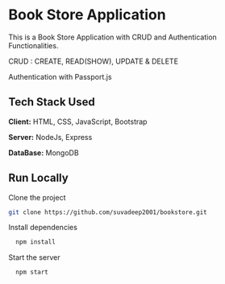 #  Book Store Application

This is a Book Store Application with CRUD and Authentication Functionalities.

CRUD : CREATE, READ(SHOW), UPDATE & DELETE

Authentication with Passport.js

## Tech Stack Used

**Client:** HTML, CSS, JavaScript, Bootstrap

**Server:** NodeJs, Express

**DataBase:** MongoDB


  
## Run Locally

Clone the project

```bash
git clone https://github.com/suvadeep2001/bookstore.git
```

Install dependencies

```bash
  npm install
```

Start the server

```bash
  npm start
```
  
